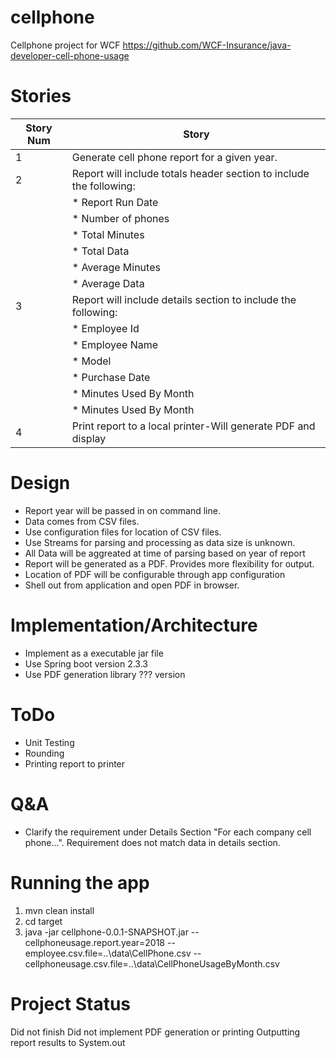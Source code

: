 # cellphone
Cellphone project for WCF
https://github.com/WCF-Insurance/java-developer-cell-phone-usage

# Stories
| Story Num |Story |
|---|---| 
|1 |Generate cell phone report for a given year.|
|2 |Report will include totals header section to include the following:| 
| | * Report Run Date| 
| | * Number of phones|
| | * Total Minutes| 
| | * Total Data|
| | * Average Minutes| 
| | * Average Data|
|3 |Report will include details section to include the following:|
| | * Employee Id| 
| | * Employee Name|
| | * Model| 
| | * Purchase Date|
| | * Minutes Used By Month|
| | * Minutes Used By Month|
|4 |Print report to a local printer-Will generate PDF and display|


# Design
* Report year will be passed in on command line. 
* Data comes from CSV files.
* Use configuration files for location of CSV files.
* Use Streams for parsing and processing as data size is unknown.
* All Data will be aggreated at time of parsing based on year of report   
* Report will be generated as a PDF.  Provides more flexibility for output.
* Location of PDF will be configurable through app configuration
* Shell out from application and open PDF in browser.

# Implementation/Architecture
* Implement as a executable jar file
* Use Spring boot version 2.3.3
* Use PDF generation library ??? version 

# ToDo
* Unit Testing
* Rounding
* Printing report to printer
    
# Q&A
* Clarify the requirement under Details Section "For each company cell phone...".
  Requirement does not match data in details section.


# Running the app
1. mvn clean install
2. cd target
3. java -jar cellphone-0.0.1-SNAPSHOT.jar --cellphoneusage.report.year=2018 --employee.csv.file=..\\data\\CellPhone.csv --cellphoneusage.csv.file=..\\data\\CellPhoneUsageByMonth.csv


# Project Status
Did not finish
Did not implement PDF generation or printing
Outputting report results to System.out
